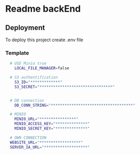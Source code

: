 # Readme backEnd

## Deployment

To deploy this project create .env file

### Template

```bash
  # USE Minio true
    LOCAL_FILE_MANAGER=false

  # S3 authentification
    S3_ID="*************"
    S3_SECRET="********************************"


  # DB connection
    DB_CONN_STRING="************************************"

  # MINIO
    MINIO_URL="****************"
    MINIO_ACCESS_KEY="**************"
    MINIO_SECRET_KEY="**************"

  # OWN CONNECTION
  WEBSITE_URL="******************"
  SERVER_IA_URL="*******************"
```

